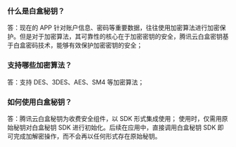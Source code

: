 ### 什么是白盒秘钥？
答：现在的 APP 针对账户信息、密码等重要数据，往往使用加密算法进行加密保护。但是对于加密算法，其可靠性的核心在于加密密钥的安全，腾讯云白盒密钥基于白盒密码技术，能够有效保护加密密钥的安全；

### 支持哪些加密算法？
答：支持 DES、3DES、AES、SM4 等加密算法；

### 如何使用白盒秘钥？
答：腾讯云白盒秘钥为收费安全组件，以 SDK 形式集成使用；
使用时，仅需用原始秘钥对白盒秘钥 SDK 进行初始化。后续在应用中，直接调用白盒秘钥 SDK 即可完成加解密操作，而不会再以任何形式存在原始秘钥。

